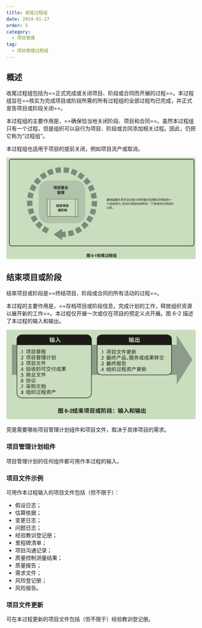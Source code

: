 ```yaml
---
title: 收尾过程组
date: 2024-01-27
order: 5
category:
  - 项目管理
tag:
  - 项目管理过程组
---
```


## 概述

收尾过程组包括为==正式完成或关闭项目、阶段或合同而开展的过程==。本过程组旨在==核实为完成项目或阶段所需的所有过程组的全部过程均已完成，并正式宣告项目或阶段关闭==。

本过程组的主要作用是，==确保恰当地关闭阶段、项目和合同==。虽然本过程组只有一个过程，但是组织可以自行为项目、阶段或合同添加相关过程。因此，仍把它称为“过程组”。

本过程组也适用于项目的提前关闭，例如项目流产或取消。

![image-20240215155144500](https://raw.githubusercontent.com/GodX-18/picBed/main/image-20240215155144500.png)

## 结束项目或阶段

结束项目或阶段是==终结项目、阶段或合同的所有活动的过程==。

本过程的主要作用是，==存档项目或阶段信息，完成计划的工作，释放组织资源以展开新的工作==。本过程仅开展一次或仅在项目的预定义点开展。图 6-2 描述了本过程的输入和输出。

![image-20240215155210339](https://raw.githubusercontent.com/GodX-18/picBed/main/image-20240215155210339.png)

究竟需要哪些项目管理计划组件和项目文件，取决于具体项目的需求。

### 项目管理计划组件

项目管理计划的任何组件都可用作本过程的输入。

### 项目文件示例

可用作本过程输入的项目文件包括（但不限于）：

* 假设日志；
* 估算依据；
* 变更日志；
* 问题日志；
* 经验教训登记册；
* 里程碑清单；
* 项目沟通记录；
* 质量控制测量结果；
* 质量报告；
* 需求文件；
* 风险登记册；
* 风险报告。

### 项目文件更新

可在本过程更新的项目文件包括（但不限于）经验教训登记册。

